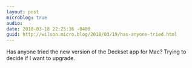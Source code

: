 ```yaml
---
layout: post
microblog: true
audio: 
date: 2018-03-18 22:25:36 -0400
guid: http://wilson.micro.blog/2018/03/19/has-anyone-tried.html
---
```

Has anyone tried the new version of the Deckset app for Mac? Trying to decide if I want to upgrade. 
